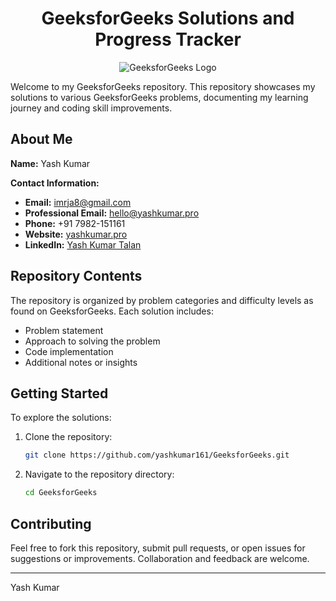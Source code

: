 <div align="center">
  
# GeeksforGeeks Solutions and Progress Tracker

![GeeksforGeeks Logo](https://media.geeksforgeeks.org/wp-content/cdn-uploads/20210420155809/gfg-new-logo.png)
</div>
Welcome to my GeeksforGeeks repository. This repository showcases my solutions to various GeeksforGeeks problems, documenting my learning journey and coding skill improvements.

## About Me

**Name:** Yash Kumar

**Contact Information:**
- **Email:** imrja8@gmail.com
- **Professional Email:** hello@yashkumar.pro
- **Phone:** +91 7982-151161
- **Website:** [yashkumar.pro](https://www.yashkumar.pro)
- **LinkedIn:** [Yash Kumar Talan](https://www.linkedin.com/in/yash-kumar-talan/)

## Repository Contents

The repository is organized by problem categories and difficulty levels as found on GeeksforGeeks. Each solution includes:
- Problem statement
- Approach to solving the problem
- Code implementation
- Additional notes or insights

## Getting Started

To explore the solutions:
1. Clone the repository:
    ```bash
    git clone https://github.com/yashkumar161/GeeksforGeeks.git
    ```
2. Navigate to the repository directory:
    ```bash
    cd GeeksforGeeks
    ```

## Contributing

Feel free to fork this repository, submit pull requests, or open issues for suggestions or improvements. Collaboration and feedback are welcome.

---

Yash Kumar
